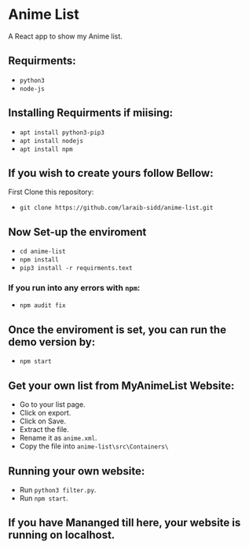 # Anime List
A React app to show my Anime list.

## Requirments:
* `python3`
* `node-js`

## Installing Requirments if miising:
* `apt install python3-pip3`
* `apt install nodejs`
* `apt install npm`

## If you wish to create yours follow Bellow:
First Clone this repository:
* `git clone https://github.com/laraib-sidd/anime-list.git`

## Now Set-up the enviroment
* `cd anime-list`
* `npm install`
* `pip3 install -r requirments.text`

### If you run into any errors with `npm`:
* `npm audit fix`

## Once the enviroment is set, you can run the demo version by:
* `npm start`

## Get your own list from MyAnimeList Website:
* Go to your list page.
* Click on export.
* Click on Save.
* Extract the file.
* Rename it as `anime.xml`.
* Copy the file into `anime-list\src\Containers\`

## Running your own website:
* Run `python3 filter.py`.
* Run `npm start`.

## If you have Mananged till here, your website is running on localhost.

